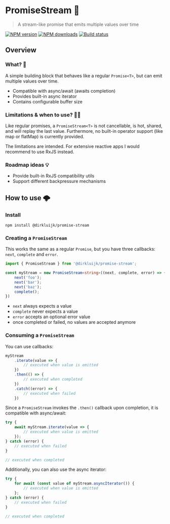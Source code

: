 # PromiseStream 🌊

> A stream-like promise that emits multiple values over time

[![NPM version](http://img.shields.io/npm/v/@dirkluijk/promise-stream.svg?style=flat-square)](https://www.npmjs.com/package/ngx-breadcrumpy)
[![NPM downloads](http://img.shields.io/npm/dm/@dirkluijk/promise-stream.svg?style=flat-square)](https://www.npmjs.com/package/ngx-breadcrumpy)
[![Build status](https://github.com/dirkluijk/promise-stream/actions/workflows/main.yml/badge.svg?branch=master)](https://github.com/dirkluijk/ngx-breadcrumpy/actions/workflows/main.yml)

## Overview

### What? 🤔

A simple building block that behaves like a regular `Promise<T>`, but can emit multiple values over time. 

* Compatible with async/await (awaits completion)
* Provides built-in async iterator
* Contains configurable buffer size

### Limitations & when to use? 🤷‍♂️

Like regular promises, a `PromiseStream<T>` is not cancellable, is hot, shared, and will replay the last value.
Furthermore, no built-in operator support (like map or flatMap) is currently provided.

The limitations are intended. For extensive reactive apps I would recommend to use RxJS instead.

### Roadmap ideas 💡

* Provide built-in RxJS compatibility utils
* Support different backpressure mechanisms

## How to use 🌩

### Install

```
npm install @dirkluijk/promise-stream
```

### Creating a `PromiseStream`

This works the same as a regular `Promise`, but you have three callbacks: `next`, `complete` and `error`.

```typescript
import { PromiseStream } from '@dirkluijk/promise-stream';

const myStream = new PromiseStream<string>((next, complete, error) => {
    next('foo');
    next('bar');
    next('baz');
    complete();
})
```
* `next` always expects a value
* `complete` never expects a value
* `error` accepts an optional error value
* once completed or failed, no values are accepted anymore

### Consuming a `PromiseStream`

You can use callbacks:
```typescript
myStream
    .iterate(value => {
        // executed when value is emitted
    })
    .then(() => {
        // executed when completed
    })
    .catch((error) => {
        // executed when failed
    })
```

Since a `PromiseStream` invokes the `.then()` callback upon completion, it is compatible with async/await:

```typescript
try {
    await myStream.iterate(value => {
        // executed when value is emitted
    });
} catch (error) {
    // executed when failed
}

// executed when completed
```

Additionally, you can also use the async iterator:
```typescript
try {
    for await (const value of myStream.asyncIterator()) {
        // executed when value is emitted
    };
} catch (error) {
    // executed when failed
}

// executed when completed
```